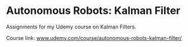 # Autonomous Robots: Kalman Filter
Assignments for my Udemy course on Kalman Filters.

Course link: www.udemy.com/course/autonomous-robots-kalman-filter/
